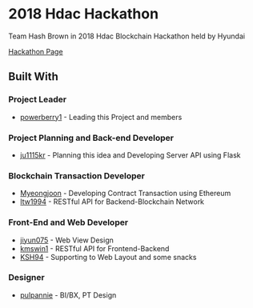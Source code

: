 # 2018 Hdac Hackathon

Team Hash Brown in 2018 Hdac Blockchain Hackathon held by Hyundai

[Hackathon Page](http://hdachackathon.com)

## Built With

### Project Leader

* [powerberry1](https://github.com/powerberry1) - Leading this Project and members

### Project Planning and Back-end Developer

* [ju1115kr](https://github.com/ju1115kr) - Planning this idea and Developing Server API using Flask

### Blockchain Transaction Developer

* [Myeongjoon](https://github.com/Myeongjoon) - Developing Contract Transaction using Ethereum
* [ltw1994](https://github.com/ltw1994) - RESTful API for Backend-Blockchain Network

### Front-End and Web Developer

* [jiyun075](https://github.com/jiyun075) - Web View Design
* [kmswin1](https://github.com/kmswin1) - RESTful API for Frontend-Backend
* [KSH94](https://github.com/KSH94) - Supporting to Web Layout and some snacks

### Designer

* [pulpannie](https://github.com/pulpannie) - BI/BX, PT Design
